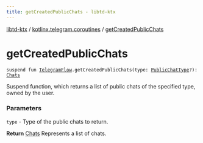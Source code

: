 ```yaml
---
title: getCreatedPublicChats - libtd-ktx
---
```


[libtd-ktx](../index.html) / [kotlinx.telegram.coroutines](index.html) / [getCreatedPublicChats](./get-created-public-chats.html)

# getCreatedPublicChats

`suspend fun `[`TelegramFlow`](../kotlinx.telegram.core/-telegram-flow/index.html)`.getCreatedPublicChats(type: `[`PublicChatType`](https://tdlibx.github.io/td/docs/org/drinkless/td/libcore/telegram/TdApi.PublicChatType.html)`?): `[`Chats`](https://tdlibx.github.io/td/docs/org/drinkless/td/libcore/telegram/TdApi.Chats.html)

Suspend function, which returns a list of public chats of the specified type, owned by the user.

### Parameters

`type` - Type of the public chats to return.

**Return**
[Chats](https://tdlibx.github.io/td/docs/org/drinkless/td/libcore/telegram/TdApi.Chats.html) Represents a list of chats.

